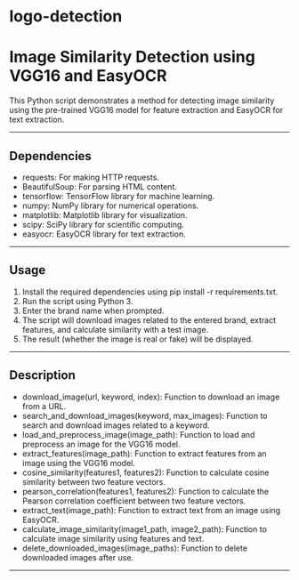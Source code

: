 # logo-detection
# Image Similarity Detection using VGG16 and EasyOCR

This Python script demonstrates a method for detecting image similarity using the pre-trained VGG16 model for feature extraction and EasyOCR for text extraction.

---

## Dependencies

- requests: For making HTTP requests.
- BeautifulSoup: For parsing HTML content.
- tensorflow: TensorFlow library for machine learning.
- numpy: NumPy library for numerical operations.
- matplotlib: Matplotlib library for visualization.
- scipy: SciPy library for scientific computing.
- easyocr: EasyOCR library for text extraction.

---

## Usage

1. Install the required dependencies using pip install -r requirements.txt.
2. Run the script using Python 3.
3. Enter the brand name when prompted.
4. The script will download images related to the entered brand, extract features, and calculate similarity with a test image.
5. The result (whether the image is real or fake) will be displayed.

---

## Description

- download_image(url, keyword, index): Function to download an image from a URL.
- search_and_download_images(keyword, max_images): Function to search and download images related to a keyword.
- load_and_preprocess_image(image_path): Function to load and preprocess an image for the VGG16 model.
- extract_features(image_path): Function to extract features from an image using the VGG16 model.
- cosine_similarity(features1, features2): Function to calculate cosine similarity between two feature vectors.
- pearson_correlation(features1, features2): Function to calculate the Pearson correlation coefficient between two feature vectors.
- extract_text(image_path): Function to extract text from an image using EasyOCR.
- calculate_image_similarity(image1_path, image2_path): Function to calculate image similarity using features and text.
- delete_downloaded_images(image_paths): Function to delete downloaded images after use.

---
